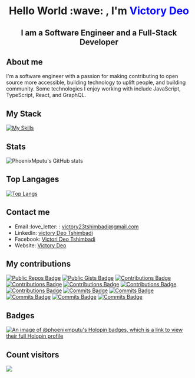 <div align="center">
  <h1>Hello World :wave: , I'm <span style="color:blue">Victory Deo</span></h1>
  <h2>I am a Software Engineer and a Full-Stack Developer</h2>
</div>

## About me

I'm a software engineer with a passion for making contributing to open source more accessible, building technology to uplift people, and building community. Some technologies I enjoy working with include JavaScript, TypeScript, React, and GraphQL.

## My Stack

[![My Skills](https://skillicons.dev/icons?i=js,html,css,docker,express,figma,git,github,githubactions,ts,graphql,jest,laravel,mongodb,mysql,nestjs,nextjs,nginx,nodejs,php,postgres,prisma,react,redux,sass,wordpress,java,python,spring,sequelize,tailwind,firebase)](https://skillicons.dev)

## Stats

![PhoenixMputu's GitHub stats](https://github-readme-stats.vercel.app/api?username=PhoenixMputu&show_icons=true&theme=transparent)

## Top Langages
[![Top Langs](https://github-readme-stats.vercel.app/api/top-langs/?username=PhoenixMputu&layout=compact&langs_count=30&theme=radical)](https://github.com/anuraghazra/github-readme-stats)

## Contact me

<ul>
  <li>Email :love_letter: : <a href="mailto:victory23tshimbadi@gmail.com" target="_blank">victory23tshimbadi@gmail.com</a></li>
  <li>LinkedIn: <a href="https://www.linkedin.com/in/victory-deo-tshimbadi-a8a8b920a/" target="_blank">victory Deo Tshimbadi</a></li>
  <li>Facebook: <a href="https://web.facebook.com/profile.php?id=100009472016818" target="_blank">Victori Deo Tshimbadi </a></li>
  <li>Website: <a href="victorydeo.wordifysites.com" target="_blank">Victory Deo</a></li>
</ul>

## My contributions<br>
[![Public Repos Badge](https://badges.strrl.dev/repos/PhoenixMputu)](https://badges.strrl.dev)
[![Public Gists Badge](https://badges.strrl.dev/gists/PhoenixMputu)](https://badges.strrl.dev)
[![Contributions Badge](https://badges.strrl.dev/contributions/all/PhoenixMputu)](https://badges.strrl.dev)
[![Contributions Badge](https://badges.strrl.dev/contributions/daily/PhoenixMputu)](https://badges.strrl.dev)
[![Contributions Badge](https://badges.strrl.dev/contributions/weekly/PhoenixMputu)](https://badges.strrl.dev)
[![Contributions Badge](https://badges.strrl.dev/contributions/monthly/PhoenixMputu)](https://badges.strrl.dev)
[![Contributions Badge](https://badges.strrl.dev/contributions/yearly/PhoenixMputu)](https://badges.strrl.dev)
[![Commits Badge](https://badges.strrl.dev/commits/all/PhoenixMputu)](https://badges.strrl.dev)
[![Commits Badge](https://badges.strrl.dev/commits/daily/PhoenixMputu)](https://badges.strrl.dev)
[![Commits Badge](https://badges.strrl.dev/commits/weekly/PhoenixMputu)](https://badges.strrl.dev)
[![Commits Badge](https://badges.strrl.dev/commits/monthly/PhoenixMputu)](https://badges.strrl.dev)
[![Commits Badge](https://badges.strrl.dev/commits/yearly/PhoenixMputu)](https://badges.strrl.dev)

## Badges
[![An image of @phoenixmputu's Holopin badges, which is a link to view their full Holopin profile](https://holopin.me/phoenixmputu)](https://holopin.io/@phoenixmputu)

## Count visitors
 <img src="https://profile-counter.glitch.me/PhoenixMputu/count.svg" />
